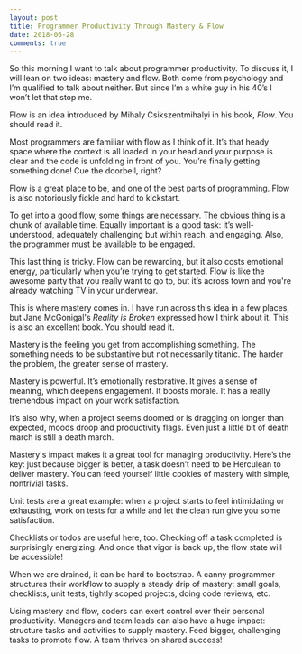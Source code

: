```yaml
---
layout: post
title: Programmer Productivity Through Mastery & Flow
date: 2018-06-28
comments: true
---
```

So this morning I want to talk about programmer productivity. To discuss it, I will lean on two ideas: mastery and flow.
Both come from psychology and I’m qualified to talk about neither. But since I’m a white guy in his 40’s I won’t let
that stop me.

Flow is an idea introduced by Mihaly Csikszentmihalyi in his book, _Flow_. You should read it.

Most programmers are familiar with flow as I think of it. It’s that heady space where the context is all loaded in your
head and your purpose is clear and the code is unfolding in front of you. You’re finally getting something done! Cue the
doorbell, right?

Flow is a great place to be, and one of the best parts of programming. Flow is also notoriously fickle and hard to
kickstart.

To get into a good flow, some things are necessary. The obvious thing is a chunk of available time. Equally important is
a good task: it’s well-understood, adequately challenging but within reach, and engaging. Also, the programmer must be
available to be engaged.

This last thing is tricky. Flow can be rewarding, but it also costs emotional energy, particularly when you’re trying to
get started. Flow is like the awesome party that you really want to go to, but it’s across town and you're already
watching TV in your underwear.

This is where mastery comes in. I have run across this idea in a few places, but Jane McGonigal's _Reality is Broken_
expressed how I think about it. This is also an excellent book. You should read it.

Mastery is the feeling you get from accomplishing something. The something needs to be substantive but not necessarily
titanic. The harder the problem, the greater sense of mastery.

Mastery is powerful. It’s emotionally restorative. It gives a sense of meaning, which deepens engagement. It boosts
morale. It has a really tremendous impact on your work satisfaction.

It’s also why, when a project seems doomed or is dragging on longer than expected, moods droop and productivity flags.
Even just a little bit of death march is still a death march.

Mastery's impact makes it a great tool for managing productivity. Here’s the key: just because bigger is better, a task
doesn’t need to be Herculean to deliver mastery. You can feed yourself little cookies of mastery with simple, nontrivial
tasks.

Unit tests are a great example: when a project starts to feel intimidating or exhausting, work on tests for a while and
let the clean run give you some satisfaction.

Checklists or todos are useful here, too. Checking off a task completed is surprisingly energizing. And once that vigor
is back up, the flow state will be accessible!

When we are drained, it can be hard to bootstrap. A canny programmer structures their workflow to supply a steady drip
of mastery: small goals, checklists, unit tests, tightly scoped projects, doing code reviews, etc.

Using mastery and flow, coders can exert control over their personal productivity. Managers and team leads can also have
a huge impact: structure tasks and activities to supply mastery. Feed bigger, challenging tasks to promote flow. A team
thrives on shared success!